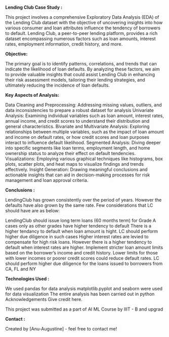 **Lending Club Case Study :**

This project involves a comprehensive Exploratory Data Analysis (EDA) of the Lending Club dataset with the objective of uncovering insights into how various consumer and loan attributes influence the tendency of borrowers to default. Lending Club, a peer-to-peer lending platform, provides a rich dataset encompassing numerous factors such as loan amounts, interest rates, employment information, credit history, and more.

**Objective:**

The primary goal is to identify patterns, correlations, and trends that can indicate the likelihood of loan defaults. By analyzing these factors, we aim to provide valuable insights that could assist Lending Club in enhancing their risk assessment models, tailoring their lending strategies, and ultimately reducing the incidence of loan defaults.

**Key Aspects of Analysis:**

Data Cleaning and Preprocessing: Addressing missing values, outliers, and data inconsistencies to prepare a robust dataset for analysis
Univariate Analysis: Examining individual variables such as loan amount, interest rates, annual income, and credit scores to understand their distribution and general characteristics.
Bivariate and Multivariate Analysis: Exploring relationships between multiple variables, such as the impact of loan amount and income on default rates, or how credit scores and loan purposes interact to influence default likelihood.
Segmented Analysis: Diving deeper into specific segments like loan terms, employment length, and home ownership status to analyze their effect on default tendencies.
Visualizations: Employing various graphical techniques like histograms, box plots, scatter plots, and heat maps to visualize findings and trends effectively.
Insight Generation: Drawing meaningful conclusions and actionable insights that can aid in decision-making processes for risk management and loan approval criteria.


**Conclusions :**

LendingClub has grown consistently over the period of years. However the defaults have also grown by the same rate. Few considerations that LC should have are as below:

LendingClub should issue long term loans (60 months term) for Grade A cases only as other grades have higher tendency to default
There is a higher tendancy to default when loan amount is hight. LC should perform higher due diligence in such cases
Higher interest rates are levied to compensate for high risk loans. However there is a higher tendency to default when interest rates are higher. Implement stricter loan amount limits based on the borrower’s income and credit history. Lower limits for those with lower incomes or poorer credit scores could reduce default rates.
LC should perform higher due diligence for the loans issued to borrowers from CA, FL and NY


**Technologies Used :**

We used pandas for data analysis
matplotlib.pyplot and seaborn were used for data visualization
The entire analysis has been carried out in python
Acknowledgements
Give credit here.

This project was submitted as a part of AI ML Course by IIIT - B and upgrad

**Contact :**

Created by [Anu-Augustine] - feel free to contact me!
